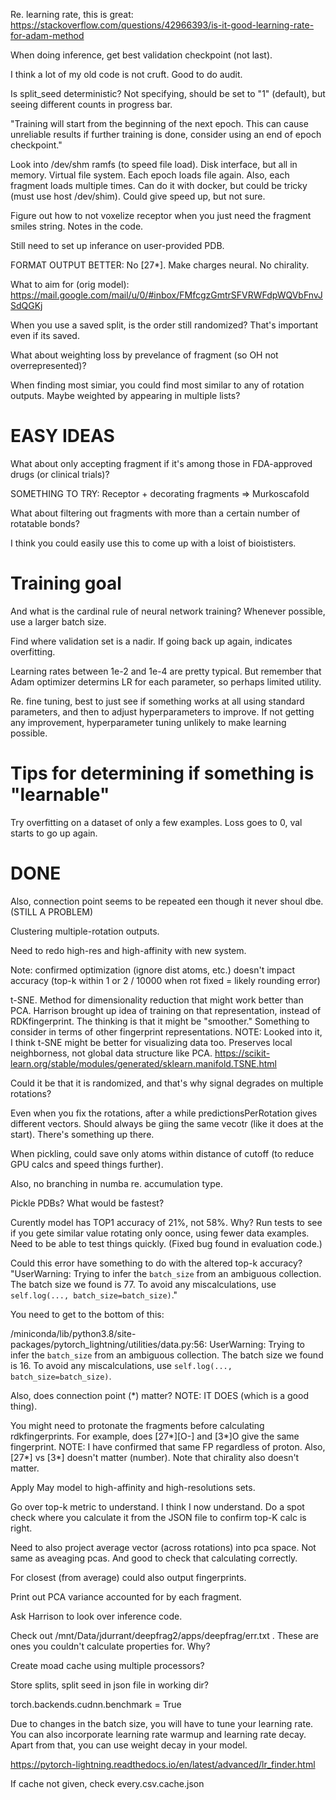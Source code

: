 Re. learning rate, this is great:
https://stackoverflow.com/questions/42966393/is-it-good-learning-rate-for-adam-method

When doing inference, get best validation checkpoint (not last).

I think a lot of my old code is not cruft. Good to do audit.

Is split_seed deterministic? Not specifying, should be set to "1" (default), but
seeing different counts in progress bar.

"Training will start from the beginning of the next epoch. This can cause
unreliable results if further training is done, consider using an end of epoch
checkpoint."

Look into /dev/shm ramfs (to speed file load). Disk interface, but all in
memory. Virtual file system. Each epoch loads file again. Also, each fragment
loads multiple times. Can do it with docker, but could be tricky (must use host
/dev/shim). Could give speed up, but not sure.

Figure out how to not voxelize receptor when you just need the fragment smiles
string. Notes in the code.

Still need to set up inferance on user-provided PDB.

FORMAT OUTPUT BETTER: No [27*]. Make charges neural. No chirality.

What to aim for (orig model): https://mail.google.com/mail/u/0/#inbox/FMfcgzGmtrSFVRWFdpWQVbFnvJSdQGKj

When you use a saved split, is the order still randomized? That's important even
if its saved.

What about weighting loss by prevelance of fragment (so OH not overrepresented)?

When finding most simiar, you could find most similar to any of rotation
outputs. Maybe weighted by appearing in multiple lists?

# EASY IDEAS

What about only accepting fragment if it's among those in FDA-approved drugs (or clinical trials)?

SOMETHING TO TRY: Receptor + decorating fragments => Murkoscafold

What about filtering out fragments with more than a certain number of rotatable
bonds?

I think you could easily use this to come up with a loist of bioististers.

# Training goal

And what is the cardinal rule of neural network training? Whenever possible, use
a larger batch size.

Find where validation set is a nadir. If going back up again, indicates
overfitting. 

Learning rates between 1e-2 and 1e-4 are pretty typical. But remember that Adam
optimizer determins LR for each parameter, so perhaps limited utility.

Re. fine tuning, best to just see if something works at all using standard
parameters, and then to adjust hyperparameters to improve. If not getting any
improvement, hyperparameter tuning unlikely to make learning possible.

# Tips for determining if something is "learnable"

Try overfitting on a dataset of only a few examples. Loss goes to 0, val starts
to go up again.

# DONE

Also, connection point seems to be repeated een though it never shoul dbe.
(STILL A PROBLEM)

Clustering multiple-rotation outputs.

Need to redo high-res and high-affinity with new system.

Note: confirmed optimization (ignore dist atoms, etc.) doesn't impact accuracy
(top-k within 1 or 2 / 10000 when rot fixed = likely rounding error)

t-SNE. Method for dimensionality reduction that might work better than PCA.
Harrison brought up idea of training on that representation, instead of
RDKfingerprint. The thinking is that it might be "smoother." Something to
consider in terms of other fingerprint representations. NOTE: Looked into it, I
think t-SNE might be better for visualizing data too. Preserves local
neighborness, not global data structure like PCA.
https://scikit-learn.org/stable/modules/generated/sklearn.manifold.TSNE.html

Could it be that it is randomized, and that's why signal degrades on multiple
rotations?

Even when you fix the rotations, after a while predictionsPerRotation gives different vectors. Should always be giing the same vecotr (like it does at the start). There's something up there.

When pickling, could save only atoms within distance of cutoff (to reduce GPU
calcs and speed things further).

Also, no branching in numba re. accumulation type.

Pickle PDBs? What would be fastest?

Curently model has TOP1 accuracy of 21%, not 58%. Why? Run tests to see if you
gete similar value rotating only oonce, using fewer data examples. Need to be
able to test things quickly. (Fixed bug found in evaluation code.)

Could this error have something to do with the altered top-k accuracy? "UserWarning: Trying to infer the `batch_size` from an ambiguous collection. The batch size we found is 77. To avoid any miscalculations, use `self.log(..., batch_size=batch_size)`."

You need to get to the bottom of this:

/miniconda/lib/python3.8/site-packages/pytorch_lightning/utilities/data.py:56: UserWarning: Trying to infer the `batch_size` from an ambiguous collection. The batch size we found is 16. To avoid any miscalculations, use `self.log(..., batch_size=batch_size)`.

Also, does connection point (*) matter? NOTE: IT DOES (which is a good thing).

You might need to protonate the fragments before calculating rdkfingerprints.
For example, does [27*][O-] and [3*]O give the same fingerprint. NOTE: I have
confirmed that same FP regardless of proton. Also, [27*] vs [3*] doesn't matter
(number). Note that chirality also doesn't matter.

Apply May model to high-affinity and high-resolutions sets.

Go over top-k metric to understand. I think I now understand. Do a spot check
where you calculate it from the JSON file to confirm top-K calc is right.

Need to also project average vector (across rotations) into pca space. Not same
as aveaging pcas. And good to check that calculating correctly.

For closest (from average) could also output fingerprints.

Print out PCA variance accounted for by each fragment.

Ask Harrison to look over inference code.

Check out /mnt/Data/jdurrant/deepfrag2/apps/deepfrag/err.txt . These are ones you couldn't calculate properties for. Why?

Create moad cache using multiple processors?

Store splits, split seed in json file in working dir?

torch.backends.cudnn.benchmark = True

Due to changes in the batch size, you will have to tune your learning rate. You
can also incorporate learning rate warmup and learning rate decay. Apart from
that, you can use weight decay in your model.

https://pytorch-lightning.readthedocs.io/en/latest/advanced/lr_finder.html

If cache not given, check every.csv.cache.json
